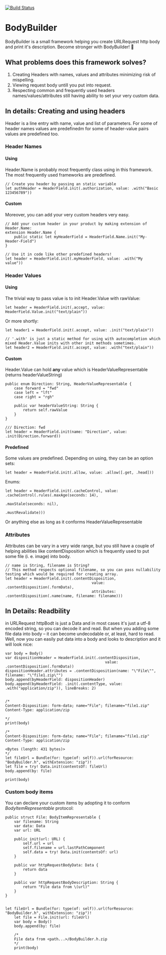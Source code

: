 [![Build Status](https://travis-ci.org/Vladlex/BodyBuilder.svg?branch=master)](https://travis-ci.org/Vladlex/BodyBuilder)


# BodyBuilder

BodyBuilder is a small framework helping you create URLRequest http body and print it's description.
Become stronger with BodyBuilder! 💪

## What problems does this framework solves?

1. Creating Headers with names, values and attributes minimizing risk of mispelling.
2. Viewing request body untill you put into request.
3. Respecting common and frequently used headers names/values/attributes still having ability to set your very custom data. 

## In details: Creating and using headers

Header is a line entry with name, value and list of parameters. For some of header names values are predefinedm for some of header-value pairs values are predefined too.

### Header Names

#### Using
Header.Name is probably most frequently class using in this framework. 
The most frequently used frameworks are predefined. 

```
// Create you header by passing an static variable
let authHeader = HeaderField.init(.authorization, value: .with("Basic 123456789"))
```
#### Custom
Moreover, you can add your very custom headers very easy.
```
// Add your custom header in your product by making extension of Header.Name:
extension Header.Name {
    public static let myHeaderField = HeaderField.Name.init("My-Header-Field")
}

// Use it in code like other predefined headers!
let header = HeaderField.init(.myHeaderField, value: .with("My value"))
```

### Header Values

#### Using
The trivial way to pass value is to init Header.Value with rawValue:
```
let header = HeaderField.init(.accept, value: HeaderField.Value.init("text/plain"))
```

Or more shortly:
```
let header1 = HeaderField.init(.accept, value: .init("text/plain"))

// '.with' is just a static method for using with autocompletion which mixed Header.Value inits with other init methods sometimes.
let header2 = HeaderField.init(.accept, value: .with("text/plain"))

```

#### Custom
Header.Value can hold **any** value which is HeaderValueRepresentable (returns headerValueString)

```
public enum Direction: String, HeaderValueRepresentable {
    case forward = "fwd"
    case left = "lft"
    case right = "rgh"

    public var headerValueString: String {
        return self.rawValue
    }
}

/// Direction: fwd
let header = HeaderField.init(name: "Direction", value: .init(Direction.forward))
```

#### Predefined

Some values are predefined. Depending on using, they can be an option sets:
```
let header = HeaderField.init(.allow, value: .allow([.get, .head]))
```

Enums:
```
let header = HeaderField.init(.cacheControl, value: .cacheControl(.rules(.maxAge(seconds: 14),
                                                                         .maxStale(seconds: nil),
                                                                         .mustRevalidate)))
```

Or anything else as long as it conforms HeaderValueRepresentable

### Attributes
Attributes can be vary in a very wide range, but you still have a couple of helping abilities like contentDisposition which is frequently used to put some file (i. e. image) into body.

```
// name is String, filename is String?
// This method respects optional filename, so you can pass nullability testing which would be required for creating array.
let header = HeaderField.init(.contentDisposition,
                                       value: .contentDisposition(.formData),
                                       attributes: .contentDisposition(.name(name, filename: filename)))
```


## In Details: Readbility

in URLRequest httpBodt is just a Data and in most cases it's just a utf-8 encoded string, so you can decode it and read.
But when you adding some file data into body – it can become undecodable or, at least, hard to read.
Well, now you can easily put data into a body and looks to description and it will look nice:

```
var body = Body()
var dispositionHeader = HeaderField.init(.contentDisposition,
                                             value: .contentDisposition(.formData))
dispositionHeader.attributes = .contentDisposition(name: "\"File\"", filename: "\"file1.zip\"")
body.append(byHeaderField: dispositionHeader)
body.append(byHeaderField: .init(.contentType, value: .with("application/zip")), lineBreaks: 2)


/*
Content-Disposition: form-data; name="File"; filename="file1.zip"
Content-Type: application/zip

*/
print(body)

/*
Content-Disposition: form-data; name="File"; filename="file1.zip"
Content-Type: application/zip

<Bytes (length: 431 bytes)>
*/
let fileUrl = Bundle(for: type(of: self)).url(forResource: "BodyBuilder.h", withExtension: "zip")!
let file = try! Data.init(contentsOf: fileUrl)
body.append(by: file)

print(body)
```

### Custom body items

You can declare your custom items by adopting it to conform *BodyItemRepresentable* protocol:

```
public struct File: BodyItemRepresentable {
    var filename: String
    var data: Data
    var url: URL

    public init(url: URL) {
        self.url = url
        self.filename = url.lastPathComponent
        self.data = try! Data.init(contentsOf: url)
    }

    public var httpRequestBodyData: Data {
        return data
    }

    public var httpRequestBodyDescription: String {
        return "File data from \(url)"
    }
}


let fileUrl = Bundle(for: type(of: self)).url(forResource: "BodyBuilder.h", withExtension: "zip")!
    let file = File.init(url: fileUrl)
    var body = Body()
    body.append(by: file)

    /*
    File data from <path...>/BodyBuilder.h.zip
    */
    print(body)
    
```



